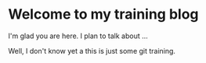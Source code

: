 # Welcome to my training blog

I'm glad you are here. I plan to talk about ...

Well, I don't know yet a this is just some git training.
